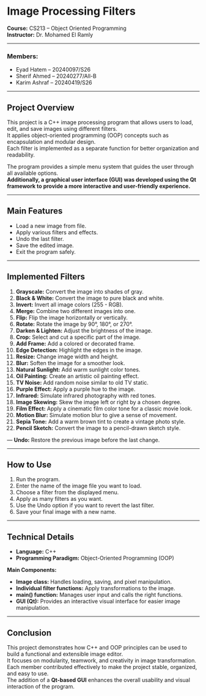# Image Processing Filters

**Course:** CS213 – Object Oriented Programming  
**Instructor:** Dr. Mohamed El Ramly  

---

### **Members:**
- Eyad Hatem – 20240097/S26  
- Sherif Ahmed – 20240277/All-B  
- Karim Ashraf – 20240419/S26  

---

## **Project Overview**

This project is a C++ image processing program that allows users to load, edit, and save images using different filters.  
It applies object-oriented programming (OOP) concepts such as encapsulation and modular design.  
Each filter is implemented as a separate function for better organization and readability.  

The program provides a simple menu system that guides the user through all available options.  
**Additionally, a graphical user interface (GUI) was developed using the Qt framework to provide a more interactive and user-friendly experience.**

---

## **Main Features**

- Load a new image from file.  
- Apply various filters and effects.  
- Undo the last filter.  
- Save the edited image.  
- Exit the program safely.  

---

## **Implemented Filters**

1. **Grayscale:** Convert the image into shades of gray.  
2. **Black & White:** Convert the image to pure black and white.  
3. **Invert:** Invert all image colors (255 - RGB).  
4. **Merge:** Combine two different images into one.  
5. **Flip:** Flip the image horizontally or vertically.  
6. **Rotate:** Rotate the image by 90°, 180°, or 270°.  
7. **Darken & Lighten:** Adjust the brightness of the image.  
8. **Crop:** Select and cut a specific part of the image.  
9. **Add Frame:** Add a colored or decorated frame.  
10. **Edge Detection:** Highlight the edges in the image.  
11. **Resize:** Change image width and height.  
12. **Blur:** Soften the image for a smoother look.  
13. **Natural Sunlight:** Add warm sunlight color tones.  
14. **Oil Painting:** Create an artistic oil painting effect.  
15. **TV Noise:** Add random noise similar to old TV static.  
16. **Purple Effect:** Apply a purple hue to the image.  
17. **Infrared:** Simulate infrared photography with red tones.  
18. **Image Skewing:** Skew the image left or right by a chosen degree.  
19. **Film Effect:** Apply a cinematic film color tone for a classic movie look.  
20. **Motion Blur:** Simulate motion blur to give a sense of movement.  
21. **Sepia Tone:** Add a warm brown tint to create a vintage photo style.  
22. **Pencil Sketch:** Convert the image to a pencil-drawn sketch style.  

— **Undo:** Restore the previous image before the last change.  

---

## **How to Use**

1. Run the program.  
2. Enter the name of the image file you want to load.  
3. Choose a filter from the displayed menu.  
4. Apply as many filters as you want.  
5. Use the Undo option if you want to revert the last filter.  
6. Save your final image with a new name.  

---

## **Technical Details**

- **Language:** C++  
- **Programming Paradigm:** Object-Oriented Programming (OOP)  

**Main Components:**  
- **Image class:** Handles loading, saving, and pixel manipulation.  
- **Individual filter functions:** Apply transformations to the image.  
- **main() function:** Manages user input and calls the right functions.  
- **GUI (Qt):** Provides an interactive visual interface for easier image manipulation.

---

## **Conclusion**

This project demonstrates how C++ and OOP principles can be used to build a functional and extensible image editor.  
It focuses on modularity, teamwork, and creativity in image transformation.  
Each member contributed effectively to make the project stable, organized, and easy to use.  
The addition of a **Qt-based GUI** enhances the overall usability and visual interaction of the program.
